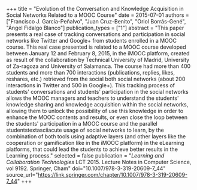 +++
title = "Evolution of the Conversation and Knowledge Acquisition in Social Networks Related to a MOOC Course"
date = 2015-07-01
authors = ["Francisco J. García-Peñalvo", "Juan Cruz-Benito", "Oriol Borrás-Gené", "Ángel Fidalgo Blanco"]
publication_types = ["1"]
abstract = "This paper presents a real case of tracking conversations and participation in social networks like Twitter and Google+ from students enrolled in a MOOC course. This real case presented is related to a MOOC course developed between January 12 and February 8, 2015, in the iMOOC platform, created as result of the collaboration by Technical University of Madrid, University of Za-ragoza and University of Salamanca. The course had more than 400 students and more than 700 interactions (publications, replies, likes, reshares, etc.) retrieved from the social both social networks (about 200 interactions in Twitter and 500 in Google+). This tracking process of students' conversations and students' participation in the social networks allows the MOOC managers and teachers to understand the students' knowledge sharing and knowledge acquisition within the social networks, allowing them to unlock the possibility of use this knowledge in order to enhance the MOOC contents and results, or even close the loop between the students' participation in a MOOC course and the parallel studentstextasciiacute usage of social networks to learn, by the combination of both tools using adaptive layers (and other layers like the cooperation or gamification like in the iMOOC platform) in the eLearning platforms, that could lead the students to achieve better results in the Learning process."
selected = false
publication = "*Learning and Collaboration Technologies* LCT 2015. Lecture Notes in Computer Science, vol 9192. Springer, Cham"
doi="10.1007/978-3-319-20609-7_44"
source_url="https://link.springer.com/chapter/10.1007/978-3-319-20609-7_44"
+++
